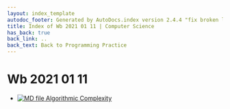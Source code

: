 ```yaml
---
layout: index_template
autodoc_footer: Generated by AutoDocs.index version 2.4.4 "fix broken link for 'C' filetype" ⓒ Starwort, 2020
title: Index of Wb 2021 01 11 | Computer Science
has_back: true
back_link: ..
back_text: Back to Programming Practice
---
```


# **Wb 2021 01 11**

- [![MD file](https://img.icons8.com/windows/512/03dac6/regular-document.png) Algorithmic Complexity](./algorithmic_complexity.html)
